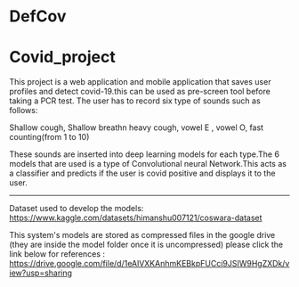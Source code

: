# DefCov
# Covid_project

This project is a web application and mobile application  that saves user profiles and detect covid-19.this can be used as pre-screen tool before taking a PCR test.
The user has to record six type of sounds such as follows:

Shallow cough,
Shallow breathn
heavy cough,
vowel E ,
vowel O,
fast counting(from 1 to 10)

These sounds are inserted into deep learning models for each type.The 6  models that are used is a  type of Convolutional neural Network.This acts as a classifier and predicts if the user is covid positive and displays it to the user.

-------------------------------------------------------------------------------------------------------------------------------------------------------------------
Dataset used to develop the models:
https://www.kaggle.com/datasets/himanshu007121/coswara-dataset


This system's models are stored as compressed files in the google drive (they are inside the model folder once it is uncompressed)
please click the link below for references :
https://drive.google.com/file/d/1eAlVXKAnhmKEBkpFUCci9JSIW9HgZXDk/view?usp=sharing

